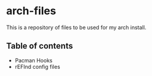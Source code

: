 # arch-files
This is a repository of files to be used for my arch install.
## Table of contents
- Pacman Hooks
- rEFInd config files